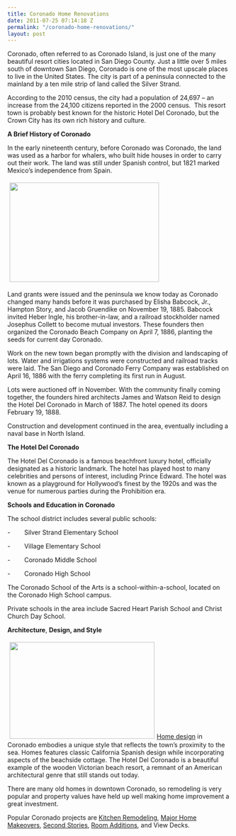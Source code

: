 ```yaml
---
title: Coronado Home Renovations
date: 2011-07-25 07:14:18 Z
permalink: "/coronado-home-renovations/"
layout: post
---
```


Coronado, often referred to as Coronado Island, is just one of the many beautiful resort cities located in San Diego County. Just a little over 5 miles south of downtown San Diego, Coronado is one of the most upscale places to live in the United States. The city is part of a peninsula connected to the mainland by a ten mile strip of land called the Silver Strand.

According to the 2010 census, the city had a population of 24,697 – an increase from the 24,100 citizens reported in the 2000 census.  This resort town is probably best known for the historic Hotel Del Coronado, but the Crown City has its own rich history and culture.

<strong>A Brief History of Coronado</strong>

In the early nineteenth century, before Coronado was Coronado, the land was used as a harbor for whalers, who built hide houses in order to carry out their work. The land was still under Spanish control, but 1821 marked Mexico’s independence from Spain.

<img class="alignleft" style="margin: 5px;" src="http://www.murraylampert.com/images/gallery/bath/BathroomLaJolla.jpg" alt="" width="337" height="224" />

Land grants were issued and the peninsula we know today as Coronado changed many hands before it was purchased by Elisha Babcock, Jr., Hampton Story, and Jacob Gruendike on November 19, 1885. Babcock invited Heber Ingle, his brother-in-law, and a railroad stockholder named Josephus Collett to become mutual investors. These founders then organized the Coronado Beach Company on April 7, 1886, planting the seeds for current day Coronado.

Work on the new town began promptly with the division and landscaping of lots. Water and irrigations systems were constructed and railroad tracks were laid. The San Diego and Coronado Ferry Company was established on April 16, 1886 with the ferry completing its first run in August.

Lots were auctioned off in November. With the community finally coming together, the founders hired architects James and Watson Reid to design the Hotel Del Coronado in March of 1887. The hotel opened its doors February 19, 1888.

Construction and development continued in the area, eventually including a naval base in North Island.

<strong>The Hotel Del Coronado</strong>

The Hotel Del Coronado is a famous beachfront luxury hotel, officially designated as a historic landmark. The hotel has played host to many celebrities and persons of interest, including Prince Edward. The hotel was known as a playground for Hollywood’s finest by the 1920s and was the venue for numerous parties during the Prohibition era.

<strong>Schools and Education in Coronado</strong>

The school district includes several public schools:

-        Silver Strand Elementary School

-        Village Elementary School

-        Coronado Middle School

-        Coronado High School

The Coronado School of the Arts is a school-within-a-school, located on the Coronado High School campus.

Private schools in the area include Sacred Heart Parish School and Christ Church Day School.

<strong>Architecture</strong>, <strong>Design, and Style</strong>

<strong><img class="alignright" style="margin: 5px;" src="http://www.murraylampert.com/images/gallery/ss/SecondStoryLaMesa.jpg" alt="" width="327" height="218" /></strong><a href="http://www.murraylampert.com/san-diego-home-design-services/">Home design</a> in Coronado embodies a unique style that reflects the town’s proximity to the sea. Homes features classic California Spanish design while incorporating aspects of the beachside cottage. The Hotel Del Coronado is a beautiful example of the wooden Victorian beach resort, a remnant of an American architectural genre that still stands out today.

There are many old homes in downtown Coronado, so remodeling is very popular and property values have held up well making home improvement a great investment.

Popular Coronado projects are <a href="http://www.murraylampert.com/san-diego-kitchen-remodeling-services/">Kitchen Remodeling</a>, <a href="http://www.murraylampert.com/">Major Home Makeovers</a>, <a href="http://www.murraylampert.com/san-diego-second-story-addition/">Second Stories</a>, <a href="http://www.murraylampert.com/san-diego-room-additions/">Room Additions</a>, and View Decks.
